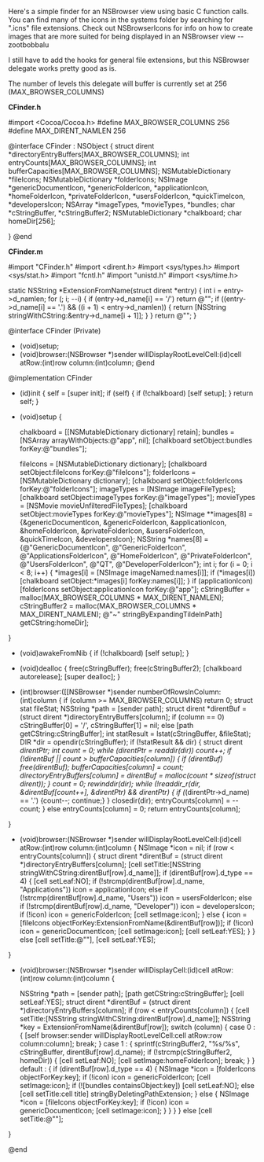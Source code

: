 

Here's a simple finder for an NSBrowser view using basic C function calls. You can find many of the icons in the systems folder by searching for ".icns" file extensions. Check out NSBrowserIcons for info on how to create images that are more suited for being displayed in an NSBrowser view --zootbobbalu

I still have to add the hooks for general file extensions, but this NSBrowser delegate works pretty good as is. 

The number of levels this delegate will buffer is currently set at 256 (MAX_BROWSER_COLUMNS) 

**CF<nowiki/>inder.h**
    
#import <Cocoa/Cocoa.h>
#define MAX_BROWSER_COLUMNS 256
#define MAX_DIRENT_NAMLEN 256

@interface CF<nowiki/>inder : NSObject
{
    struct dirent *directoryEntryBuffers[MAX_BROWSER_COLUMNS];
    int entryCounts[MAX_BROWSER_COLUMNS];
    int bufferCapacities[MAX_BROWSER_COLUMNS];
    NSMutableDictionary *fileIcons;
    NSMutableDictionary *folderIcons;
    NSImage *genericDocumentIcon, *genericFolderIcon, *applicationIcon, *homeFolderIcon,
            *privateFolderIcon, *usersFolderIcon, *quickTimeIcon, *developersIcon;
    NSArray *imageTypes, *movieTypes, *bundles;
    char *cStringBuffer, *cStringBuffer2;
    NSMutableDictionary *chalkboard;
    char homeDir[256];

}
@end


**CF<nowiki/>inder.m**
    
#import "CF<nowiki/>inder.h"
#import <dirent.h>
#import <sys/types.h>
#import <sys/stat.h>
#import "fcntl.h"
#import "unistd.h"
#import <sys/time.h>


static NSString *ExtensionFromName(struct dirent *entry) {
    int i = entry->d_namlen;
    for (; i; --i) {
        if (entry->d_name[i] == '/') return @"";
        if ((entry->d_name[i] == '.') && ((i + 1) < entry->d_namlen)) {
            return [NSString stringWithCString:&entry->d_name[i + 1]];
        }
    }
    return @"";
}

@interface CF<nowiki/>inder (Private)
- (void)setup;
- (void)browser:(NSBrowser *)sender willDisplayRootLevelCell:(id)cell 
          atRow:(int)row column:(int)column;
@end

@implementation CF<nowiki/>inder

- (id)init {
    self = [super init];
    if (self) {
        if (!chalkboard) [self setup];
    }
    return self;
}

- (void)setup {

    chalkboard = [[NSMutableDictionary dictionary] retain];
    bundles = [NSArray arrayWithObjects:@"app", nil];
    [chalkboard setObject:bundles forKey:@"bundles"];

    fileIcons = [NSMutableDictionary dictionary];
    [chalkboard setObject:fileIcons forKey:@"fileIcons"];
    folderIcons = [NSMutableDictionary dictionary];
    [chalkboard setObject:folderIcons forKey:@"folderIcons"];
    imageTypes = [NSImage imageFileTypes];
    [chalkboard setObject:imageTypes forKey:@"imageTypes"];
    movieTypes = [NSMovie movieUnfilteredFileTypes];
    [chalkboard setObject:movieTypes forKey:@"movieTypes"];
    NSImage **images[8] = {&genericDocumentIcon, &genericFolderIcon, 
                            &applicationIcon, &homeFolderIcon, 
                            &privateFolderIcon, &usersFolderIcon,
                            &quickTimeIcon, &developersIcon};
    NSString *names[8] = {@"GenericDocumentIcon", @"GenericFolderIcon", 
                        @"ApplicationsFolderIcon", @"HomeFolderIcon", 
                        @"PrivateFolderIcon", @"UsersFolderIcon", 
                        @"QT", @"DeveloperFolderIcon"};
    int i;
    for (i = 0; i < 8; i++) {
        *images[i] = [NSImage imageNamed:names[i]];
        if (*images[i]) [chalkboard setObject:*images[i] forKey:names[i]];
    }
    if (applicationIcon) [folderIcons setObject:applicationIcon forKey:@"app"];
    cStringBuffer = malloc(MAX_BROWSER_COLUMNS * MAX_DIRENT_NAMLEN); 
    cStringBuffer2 = malloc(MAX_BROWSER_COLUMNS * MAX_DIRENT_NAMLEN);
    @"~" stringByExpandingTildeInPath] getCString:homeDir];
    
}

- (void)awakeFromNib {
    if (!chalkboard) [self setup];
}
    
- (void)dealloc {
    free(cStringBuffer); free(cStringBuffer2);
    [chalkboard autorelease];
    [super dealloc];
}

- (int)browser:([[NSBrowser *)sender numberOfRowsInColumn:(int)column
{
    if (column >= MAX_BROWSER_COLUMNS) return 0;
    struct stat fileStat;
    NSString *path = [sender path];
    struct dirent *direntBuf = (struct dirent *)directoryEntryBuffers[column];
    if (column == 0) cStringBuffer[0] = '/', cStringBuffer[1] = nil;
    else [path getCString:cStringBuffer];
    int statResult = lstat(cStringBuffer, &fileStat);
    DIR *dir = opendir(cStringBuffer);
    if (!statResult && dir) {
        struct dirent *direntPtr;
        int count = 0;
        while (direntPtr = readdir(dir)) count++;
        if (!direntBuf || count > bufferCapacities[column]) {
            if (direntBuf) free(direntBuf);
            bufferCapacities[column] = count;
            directoryEntryBuffers[column] = direntBuf = malloc(count * sizeof(struct dirent));
        }
        count = 0; rewinddir(dir);
        while (!readdir_r(dir, &direntBuf[count++], &direntPtr) && direntPtr) {
            if (*(direntPtr->d_name) == '.') {count--; continue;}
        }
        closedir(dir);
        entryCounts[column] = --count;
    }
    else entryCounts[column] = 0;
    return entryCounts[column];

}

- (void)browser:(NSBrowser *)sender willDisplayRootLevelCell:(id)cell 
          atRow:(int)row column:(int)column 
{
    NSImage *icon = nil;
    if (row < entryCounts[column]) {
        struct dirent *direntBuf = (struct dirent *)directoryEntryBuffers[column];
        [cell setTitle:[NSString stringWithCString:direntBuf[row].d_name]];
        if (direntBuf[row].d_type == 4) {
            [cell setLeaf:NO];
            if (!strcmp(direntBuf[row].d_name, "Applications")) icon = applicationIcon;
            else if (!strcmp(direntBuf[row].d_name, "Users")) icon = usersFolderIcon;
            else if (!strcmp(direntBuf[row].d_name, "Developer")) icon = developersIcon;
            if (!icon) icon = genericFolderIcon; [cell setImage:icon];
        }
        else {
            icon = [fileIcons objectForKey:ExtensionFromName(&direntBuf[row])];
            if (!icon) icon = genericDocumentIcon;
            [cell setImage:icon]; [cell setLeaf:YES];
        }
    }
    else [cell setTitle:@""], [cell setLeaf:YES];

}

- (void)browser:(NSBrowser *)sender willDisplayCell:(id)cell atRow:(int)row column:(int)column {

    NSString *path = [sender path];
    [path getCString:cStringBuffer]; [cell setLeaf:YES];
    struct dirent *direntBuf = (struct dirent *)directoryEntryBuffers[column];
    if (row < entryCounts[column]) {
        [cell setTitle:[NSString stringWithCString:direntBuf[row].d_name]];
        NSString *key = ExtensionFromName(&direntBuf[row]);
        switch (column) {
            case 0 : {
                [self browser:sender willDisplayRootLevelCell:cell atRow:row column:column];
                break;
            }
            case 1 : {
                sprintf(cStringBuffer2, "%s/%s", cStringBuffer, direntBuf[row].d_name);
                if (!strcmp(cStringBuffer2, homeDir)) {
                    [cell setLeaf:NO]; [cell setImage:homeFolderIcon]; break;
                }
            }
            default : {
                if (direntBuf[row].d_type == 4) {
                    NSImage *icon = [folderIcons objectForKey:key];
                    if (!icon) icon = genericFolderIcon; [cell setImage:icon];
                    if (![bundles containsObject:key]) [cell setLeaf:NO];
                    else [cell setTitle:cell title] stringByDeletingPathExtension;
                }
                else {
                    NSImage *icon = [fileIcons objectForKey:key];
                    if (!icon) icon = genericDocumentIcon; [cell setImage:icon];
                }
            }
        }
    }
    else [cell setTitle:@""];

}

@end
